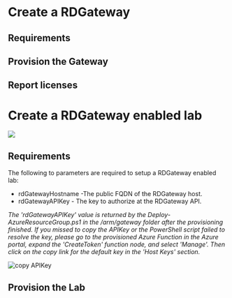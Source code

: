 # Create a RDGateway

## Requirements

## Provision the Gateway

## Report licenses

# Create a RDGateway enabled lab

<a href="https://portal.azure.com/#create/Microsoft.Template/uri/https%3A%2F%2Fraw.githubusercontent.com%2Fmarkusheiliger%2Fdevtestlab-gateway%2Fmaster%2Farm%2Flab%2Fazuredeploy.json" target="_blank">
    <img src="http://azuredeploy.net/deploybutton.png"/>
</a>

## Requirements

The following to parameters are required to setup a RDGateway enabled lab:
* rdGatewayHostname -The public FQDN of the RDGateway host.
* rdGatewayAPIKey - The key to authorize at the RDGateway API.

*The 'rdGatewayAPIKey' value is returned by the Deploy-AzureResourceGroup.ps1 in the /arm/gateway folder after the provisioning finished. If you missed to copy the APIKey or the PowerShell script failed to resolve the key, please go to the provisioned Azure Function in the Azure portal, expand the 'CreateToken' function node, and select 'Manage'. Then click on the copy link for the default key in the 'Host Keys' section.*

![copy APIKey](https://github.com/markusheiliger/devtestlab-gateway/blob/master/img/CopyAPIKey.png)

## Provision the Lab